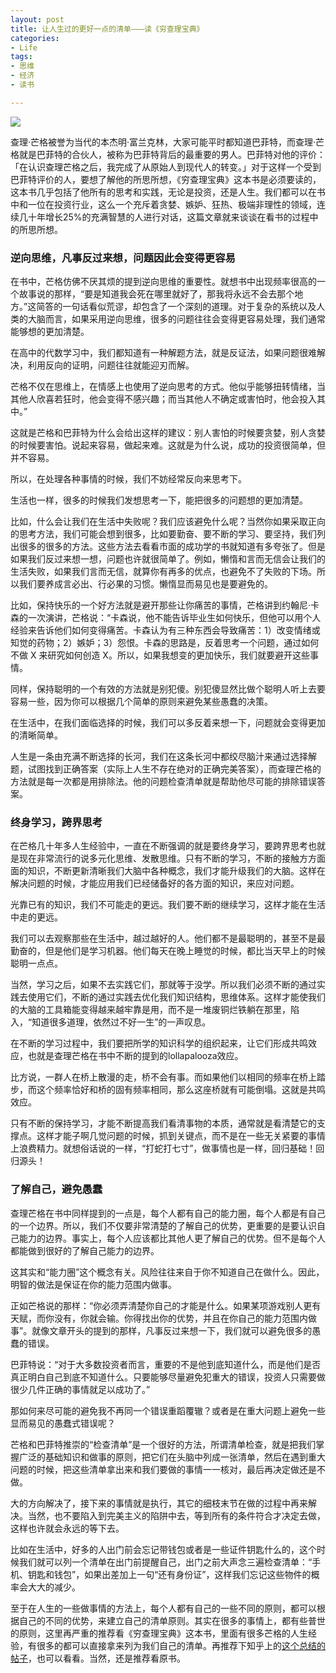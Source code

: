 ```yaml
---
layout: post
title: 让人生过的更好一点的清单———读《穷查理宝典》
categories:
- Life
tags:
- 思维
- 经济
- 读书

---
```


![](https://ws3.sinaimg.cn/large/006tNbRwgy1fx2sii3iv2j30xc0m9gnn.jpg)

查理·芒格被誉为当代的本杰明·富兰克林，大家可能平时都知道巴菲特，而查理·芒格就是巴菲特的合伙人，被称为巴菲特背后的最重要的男人。巴菲特对他的评价：「在认识查理芒格之后，我完成了从原始人到现代人的转变。」对于这样一个受到巴菲特评价的人，要想了解他的所思所想，《穷查理宝典》这本书是必须要读的，这本书几乎包括了他所有的思考和实践，无论是投资，还是人生。我们都可以在书中和一位在投资行业，这么一个充斥着贪婪、嫉妒、狂热、极端非理性的领域，连续几十年增长25%的充满智慧的人进行对话，这篇文章就来谈谈在看书的过程中的所思所想。

### 逆向思维，凡事反过来想，问题因此会变得更容易

在书中，芒格仿佛不厌其烦的提到逆向思维的重要性。就想书中出现频率很高的一个故事说的那样，“要是知道我会死在哪里就好了，那我将永远不会去那个地方。”这简答的一句话看似荒谬，却包含了一个深刻的道理。对于复杂的系统以及人类的大脑而言，如果采用逆向思维，很多的问题往往会变得更容易处理，我们通常能够想的更加清楚。

在高中的代数学习中，我们都知道有一种解题方法，就是反证法，如果问题很难解决，利用反向的证明，问题往往就能迎刃而解。

芒格不仅在思维上，在情感上也使用了逆向思考的方式。他似乎能够扭转情绪，当其他人欣喜若狂时，他会变得不感兴趣；而当其他人不确定或害怕时，他会投入其中。”

这就是芒格和巴菲特为什么会给出这样的建议：别人害怕的时候要贪婪，别人贪婪的时候要害怕。说起来容易，做起来难。这就是为什么说，成功的投资很简单，但并不容易。

所以，在处理各种事情的时候，我们不妨经常反向来思考下。

生活也一样，很多的时候我们发想思考一下，能把很多的问题想的更加清楚。

比如，什么会让我们在生活中失败呢？我们应该避免什么呢？当然你如果采取正向的思考方法，我们可能会想到很多，比如要勤奋、要不断的学习、要坚持，我们列出很多的很多的方法。这些方法去看看市面的成功学的书就知道有多夸张了。但是如果我们反过来想一想，问题也许就很简单了。例如，懒惰和言而无信会让我们的生活失败，如果我们言而无信，就算你有再多的优点，也避免不了失败的下场。所以我们要养成言必出、行必果的习惯。懒惰显而易见也是要避免的。

比如，保持快乐的一个好方法就是避开那些让你痛苦的事情，芒格讲到约翰尼·卡森的一次演讲，芒格说：“卡森说，他不能告诉毕业生如何快乐，但他可以用个人经验来告诉他们如何变得痛苦。卡森认为有三种东西会导致痛苦：1）改变情绪或知觉的药物；2）嫉妒；3）怨恨。卡森的思路是，反着思考一个问题，通过如何不做 X 来研究如何创造 X。所以，如果我想变的更加快乐，我们就要避开这些事情。

同样，保持聪明的一个有效的方法就是别犯傻。别犯傻显然比做个聪明人听上去要容易一些，因为你可以根据几个简单的原则来避免某些愚蠢的决策。

在生活中，在我们面临选择的时候，我们可以多反着来想一下，问题就会变得更加的清晰简单。

人生是一条由充满不断选择的长河，我们在这条长河中都绞尽脑汁来通过选择解题，试图找到正确答案（实际上人生不存在绝对的正确完美答案），而查理芒格的方法就是每一次都是用排除法。他的问题检查清单就是帮助他尽可能的排除错误答案。

### 终身学习，跨界思考

在芒格几十年多人生经验中，一直在不断强调的就是要终身学习，要跨界思考也就是现在非常流行的说多元化思维、发散思维。只有不断的学习，不断的接触方方面面的知识，不断更新清晰我们大脑中各种概念，我们才能升级我们的大脑。这样在解决问题的时候，才能应用我们已经储备好的各方面的知识，来应对问题。

光靠已有的知识，我们不可能走的更远。我们要不断的继续学习，这样才能在生活中走的更远。

我们可以去观察那些在生活中，越过越好的人。他们都不是最聪明的，甚至不是最勤奋的，但是他们是学习机器。他们每天在晚上睡觉的时候，都比当天早上的时候聪明一点点。

当然，学习之后，如果不去实践它们，那就等于没学。所以我们必须不断的通过实践去使用它们，不断的通过实践去优化我们知识结构，思维体系。这样才能使我们的大脑的工具箱能变得越来越牢靠是用，而不是一堆废铜烂铁躺在那里，陷入，“知道很多道理，依然过不好一生”的一声叹息。

在不断的学习过程中，我们要把所学的知识科学的组织起来，让它们形成共鸣效应，也就是查理芒格在书中不断的提到的lollapalooza效应。

比方说，一群人在桥上散漫的走，桥不会有事。而如果他们以相同的频率在桥上踏步，而这个频率恰好和桥的固有频率相同，那么这座桥就有可能倒塌。这就是共鸣效应。

只有不断的保持学习，才能不断提高我们看清事物的本质，通常就是看清楚它的支撑点。这样才能子啊几觉问题的时候，抓到关键点，而不是在一些无关紧要的事情上浪费精力。就想俗话说的一样，“打蛇打七寸”，做事情也是一样，回归基础！回归源头！

### 了解自己，避免愚蠢

查理芒格在书中同样提到的一点是，每个人都有自己的能力圈，每个人都是有自己的一个边界。所以，我们不仅要非常清楚的了解自己的优势，更重要的是要认识自己能力的边界。事实上，每个人应该都比其他人更了解自己的优势。但不是每个人都能做到很好的了解自己能力的边界。

这其实和“能力圈”这个概念有关。风险往往来自于你不知道自己在做什么。因此，明智的做法是保证在你的能力范围内做事。

正如芒格说的那样：“你必须弄清楚你自己的才能是什么。如果某项游戏别人更有天赋，而你没有，你就会输。你得找出你的优势，并且在你自己的能力范围内做事”。就像文章开头的提到的那样，凡事反过来想一下，我们就可以避免很多的愚蠢的错误。

巴菲特说：“对于大多数投资者而言，重要的不是他到底知道什么，而是他们是否真正明白自己到底不知道什么。只要能够尽量避免犯重大的错误，投资人只需要做很少几件正确的事情就足以成功了。”

那如何来尽可能的避免我不再同一个错误重蹈覆辙？或者是在重大问题上避免一些显而易见的愚蠢式错误呢？

芒格和巴菲特推崇的“检查清单”是一个很好的方法，所谓清单检查，就是把我们掌握广泛的基础知识和做事的原则，把它们在头脑中列成一张清单，然后在遇到重大问题的时候，把这些清单拿出来和我们要做的事情一一核对，最后再决定做还是不做。

大的方向解决了，接下来的事情就是执行，其它的细枝末节在做的过程中再来解决。当然，也不要陷入到完美主义的陷阱中去，等到所有的条件符合才决定去做，这样也许就会永远的等下去。

比如在生活中，好多的人出门前会忘记带钱包或者是一些证件钥匙什么的，这个时候我们就可以列一个清单在出门前提醒自己，出门之前大声念三遍检查清单：“手机、钥匙和钱包”，如果出差加上一句“还有身份证”，这样我们忘记这些物件的概率会大大的减少。

至于在人生的一些做事情的方法上，每个人都有自己的一些不同的原则，都可以根据自己的不同的优势，来建立自己的清单原则。其实在很多的事情上，都有些普世的原则，这里再严重的推荐看《穷查理宝典》这本书，里面有很多芒格的人生经验，有很多的都可以直接拿来列为我们自己的清单。再推荐下知乎上的[这个总结的帖子](https://www.zhihu.com/question/19550972/answer/12203017)，也可以看看。当然，还是推荐看原书。

